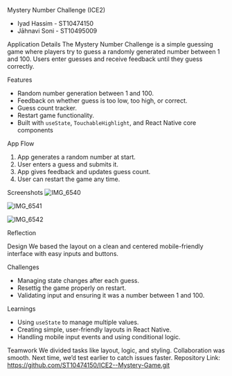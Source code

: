 Mystery Number Challenge (ICE2)
- Iyad Hassim - ST10474150  
- Jāhnavi Soni - ST10495009

Application Details
The Mystery Number Challenge is a simple guessing game where players try to guess a randomly generated number between 1 and 100. Users enter guesses and receive feedback until they guess correctly.

Features
- Random number generation between 1 and 100.
- Feedback on whether guess is too low, too high, or correct.
- Guess count tracker.
- Restart game functionality.
- Built with `useState`, `TouchableHighlight`, and React Native core components

App Flow
1. App generates a random number at start.
2. User enters a guess and submits it.
3. App gives feedback and updates guess count.
4. User can restart the game any time.

Screenshots
![IMG_6540](https://github.com/user-attachments/assets/e9a6be72-154a-43fc-a70f-3132a478a47c)


![IMG_6541](https://github.com/user-attachments/assets/d636deee-9223-48a6-8f49-6069a3b0752b)



![IMG_6542](https://github.com/user-attachments/assets/30834ae4-29b9-4ae8-bbfd-34022a21b953)


Reflection

Design
We based the layout on a clean and centered mobile-friendly interface with easy inputs and buttons.

Challenges
- Managing state changes after each guess.
- Resettig the game properly on restart.
- Validating input and ensuring it was a number between 1 and 100.

Learnings
- Using `useState` to manage multiple values.
- Creating simple, user-friendly layouts in React Native.
- Handling mobile input events and using conditional logic.

Teamwork
We divided tasks like layout, logic, and styling. Collaboration was smooth. Next time, we’d test earlier to catch issues faster.
Repository Link: https://github.com/ST10474150/ICE2--Mystery-Game.git 

